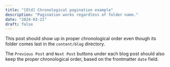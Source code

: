 ```yaml
---
title: "[Old] Chronological pagination example"
description: "Pagination works regardless of folder name."
date: "2024-03-21"
draft: false
---
```


This post should show up in proper chronological order even though its folder comes last in the `content/blog` directory.

The `Previous Post` and `Next Post` buttons under each blog post should also keep the proper chronological order, based on the frontmatter `date` field.
